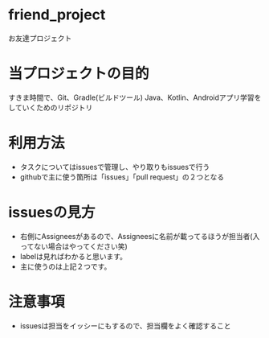 # friend_project
お友達プロジェクト

# 当プロジェクトの目的
すきま時間で、Git、Gradle(ビルドツール) Java、Kotlin、Androidアプリ学習をしていくためのリポジトリ

# 利用方法
* タスクについてはissuesで管理し、やり取りもissuesで行う
* githubで主に使う箇所は「issues」「pull request」の２つとなる

# issuesの見方
* 右側にAssigneesがあるので、Assigneesに名前が載ってるほうが担当者(入ってない場合はやってください笑)
* labelは見ればわかると思います。
* 主に使うのは上記２つです。

# 注意事項
* issuesは担当をイッシーにもするので、担当欄をよく確認すること
